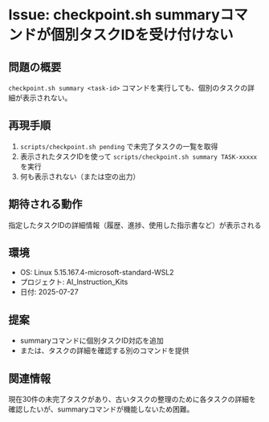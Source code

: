 # Issue: checkpoint.sh summaryコマンドが個別タスクIDを受け付けない

## 問題の概要
`checkpoint.sh summary <task-id>` コマンドを実行しても、個別のタスクの詳細が表示されない。

## 再現手順
1. `scripts/checkpoint.sh pending` で未完了タスクの一覧を取得
2. 表示されたタスクIDを使って `scripts/checkpoint.sh summary TASK-xxxxx` を実行
3. 何も表示されない（または空の出力）

## 期待される動作
指定したタスクIDの詳細情報（履歴、進捗、使用した指示書など）が表示される

## 環境
- OS: Linux 5.15.167.4-microsoft-standard-WSL2
- プロジェクト: AI_Instruction_Kits
- 日付: 2025-07-27

## 提案
- summaryコマンドに個別タスクID対応を追加
- または、タスクの詳細を確認する別のコマンドを提供

## 関連情報
現在30件の未完了タスクがあり、古いタスクの整理のために各タスクの詳細を確認したいが、summaryコマンドが機能しないため困難。